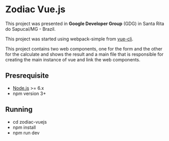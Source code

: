 # Zodiac Vue.js

This project was presented in **Google Developer Group** (GDG) in Santa Rita do Sapucaí/MG - Brazil.

This project was started using webpack-simple from [vue-cli](https://github.com/vuejs/vue-cli).

This project contains two web components, one for the form and the other for the calculate and shows the result and a main file that is responsible for creating the main instance of vue and link the web components.

## Presrequisite

* [Node.js](https://nodejs.org/en/) >= 6.x
* npm version 3+


## Running

* cd zodiac-vuejs
* npm install
* npm run dev